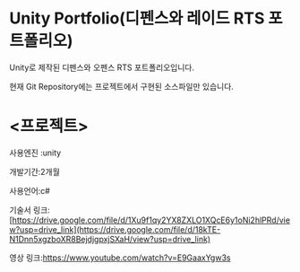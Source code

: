 # Unity Portfolio(디펜스와 레이드 RTS 포트폴리오)

Unity로 제작된 디펜스와 오펜스 RTS 포트폴리오입니다.

현재 Git Repository에는 프로젝트에서 구현된 소스파일만 있습니다.

# <프로젝트>

사용엔진 :unity

개발기간:2개월

사용언어:c#



기술서 링크:[https://drive.google.com/file/d/1Xu9f1qy2YX8ZXLO1XQcE6y1oNi2hlPRd/view?usp=drive_link](https://drive.google.com/file/d/18kTE-N1Dnn5xgzboXR8BejdjgpxjSXaH/view?usp=drive_link)

영상 링크:https://www.youtube.com/watch?v=E9GaaxYgw3s
